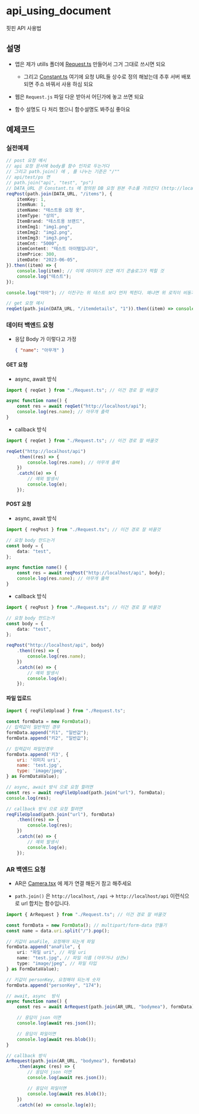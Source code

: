 # api_using_document

핏핀 API 사용법

## 설명

-   앱은 제가 utills 폴더에 [Request.ts](https://github.com/fit-pin/fitpin_frontend/blob/ff73e669f01a6b2e9d1ad86887f724488fffd365/android/app/src/utills/Request.ts) 만들어서 그거 그대로 쓰시면 되요

    -   그리고 [Constant.ts](https://github.com/fit-pin/fitpin_frontend/blob/ff73e669f01a6b2e9d1ad86887f724488fffd365/android/app/src/Constant.ts) 여기에 요청 URL들 상수로 정의 해놨는데 추후 서버 배포 되면 주소 바꿔서 사용 하심 되요

-   웹은 `Request.js` 파일 다운 받아서 어딘가에 놓고 쓰면 되요

-   함수 설명도 다 처리 했으니 함수설명도 봐주심 좋아요

## 예제코드

### 실전예제

```ts
// post 요청 예시
// api 요청 문서에 body를 함수 인자로 두는거다
// 그리고 path.join() 에 , 를 나누는 기준은 "/""
// api/test/ps 면
// path.join("api", "test", "ps")
// DATA_URL 은 Constant.ts 에 정의된 DB 요청 원본 주소를 가르킨다 (http://localhost/)
reqPost(path.join(DATA_URL, "/items"), {
    itemKey: 1,
    itemNum: 1,
    itemName: "테스트용 요청 옷",
    itemType: "상의",
    ItemBrand: "테스트용 브랜드",
    itemImg1: "img1.png",
    itemImg2: "img2.png",
    itemImg3: "img3.png",
    itemCnt: "5000",
    itemContent: "테스트 아이템입니다",
    itemPrice: 300,
    itemDate: "2023-06-05",
}).then((item) => {
    console.log(item); // 이제 데이터가 오면 여기 콘솔로그가 찍힐 것
    console.log("테스트");
});

console.log("아아"); // 이친구는 위 테스트 보다 먼저 찍힌다. 왜냐면 위 로직이 비동기이다

// get 요청 예시
reqGet(path.join(DATA_URL, "/itemdetails", "1")).then((item) => console.log(item));
```

### 데이터 백엔드 요청

-   응답 Body 가 이렇다고 가정

    ```json
    { "name": "아무개" }
    ```

#### GET 요청

-   async, await 방식

```ts
import { reqGet } from "./Request.ts"; // 이건 경로 잘 바꿀것

async function name() {
    const res = await reqGet("http://localhost/api");
    console.log(res.name); // 아무개 출력
}
```

-   callback 방식

```ts
import { reqGet } from "./Request.ts"; // 이건 경로 잘 바꿀것

reqGet("http://localhost/api")
    .then((res) => {
        console.log(res.name); // 아무개 출력
    })
    .catch((e) => {
        // 예외 발생시
        console.log(e);
    });
```

#### POST 요청

-   async, await 방식

```ts
import { reqPost } from "./Request.ts"; // 이건 경로 잘 바꿀것

// 요청 body 만드는거
const body = {
    data: "test",
};

async function name() {
    const res = await reqPost("http://localhost/api", body);
    console.log(res.name); // 아무개 출력
}
```

-   callback 방식

```ts
import { reqPost } from "./Request.ts"; // 이건 경로 잘 바꿀것

// 요청 body 만드는거
const body = {
    data: "test",
};

reqPost("http://localhost/api", body)
    .then((res) => {
        console.log(res.name);
    })
    .catch((e) => {
        // 예외 발생시
        console.log(e);
    });
```

#### 파일 업로드

```js
import { reqFileUpload } from "./Request.ts";

const formData = new FormData();
// 입력값이 일반적인 경우
formData.append("키1", "일반값");
formData.append("키2", "일반값");

// 입력값이 파일인경우
formData.append('키3', {
    uri: '이미지 uri',
    name: 'test.jpg',
    type: 'image/jpeg',
} as FormDataValue);

// async, await 방식 으로 요청 할려면
const res = await reqFileUpload(path.join("url"), formData);
console.log(res);

// callback 방식 으로 요청 할려면
reqFileUpload(path.join("url"), formData)
    .then((res) => {
        console.log(res);
    })
    .catch((e) => {
        // 예외 발생시
        console.log(e);
    });

```

### AR 백엔드 요청

-   AR은 [Camera.tsx](https://github.com/fit-pin/fitpin_frontend/blob/ff73e669f01a6b2e9d1ad86887f724488fffd365/android/app/src/screens/Main/Camera.tsx#L98-L117) 에 제가 연결 해둔거 참고 해주세요

-   `path.join()` 은 `http://localhost`, `/api` -> `http://localhost/api` 이런식으로 url 합치는 함수입니다.

```ts
import { ArRequest } from "./Request.ts"; // 이건 경로 잘 바꿀것

const formData = new FormData(); // multipart/form-data 만들기
const name = data.uri.split("/").pop();

// 키값이 anaFile, 요청해야 되는게 파일
formData.append("anaFile", {
    uri: "파일 uri", // 파일 uri
    name: "test.jpg", // 파일 이름 (아무거나 상관x)
    type: "image/jpeg", // 파일 타입
} as FormDataValue);

// 키값이 personKey, 요청해야 되는게 숫자
formData.append("personKey", "174");

// await, async  방식
async function name() {
    const res = await ArRequest(path.join(AR_URL, "bodymea"), formData);

    // 응답이 json 이면
    console.log(await res.json());

    // 응답이 파일이면
    console.log(await res.blob());
}

// callback 방식
ArRequest(path.join(AR_URL, "bodymea"), formData)
    .then(async (res) => {
        // 응답이 json 이면
        console.log(await res.json());

        // 응답이 파일이면
        console.log(await res.blob());
    })
    .catch((e) => console.log(e));
```
